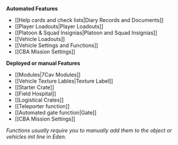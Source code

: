 **Automated Features**
* [[Help cards and check lists|Diary Records and Documents]]
* [[Player Loadouts|Player Loadouts]]
* [[Platoon & Squad Insignias|Platoon and Squad Insignias]]
* [[Vehicle Loadouts]]
* [[Vehicle Settings and Functions]]
* [[CBA Mission Settings]]

**Deployed or manual Features**
* [[Modules|7Cav Modules]]
* [[Vehicle Texture Lables|Texture Label]]
* [[Starter Crate]]
* [[Field Hospital]]
* [[Logistical Crates]]
* [[Teleporter function]]
* [[Automated gate function|Gate]]
* [[CBA Mission Settings]]

*Functions usually require you to manually add them to the object or vehicles init line in Eden.*
